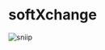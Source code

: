 # softXchange
![sniip](https://github.com/mannu997/softXchange/assets/19195361/3afcc348-10ab-42ef-899f-1240a52ea900)
